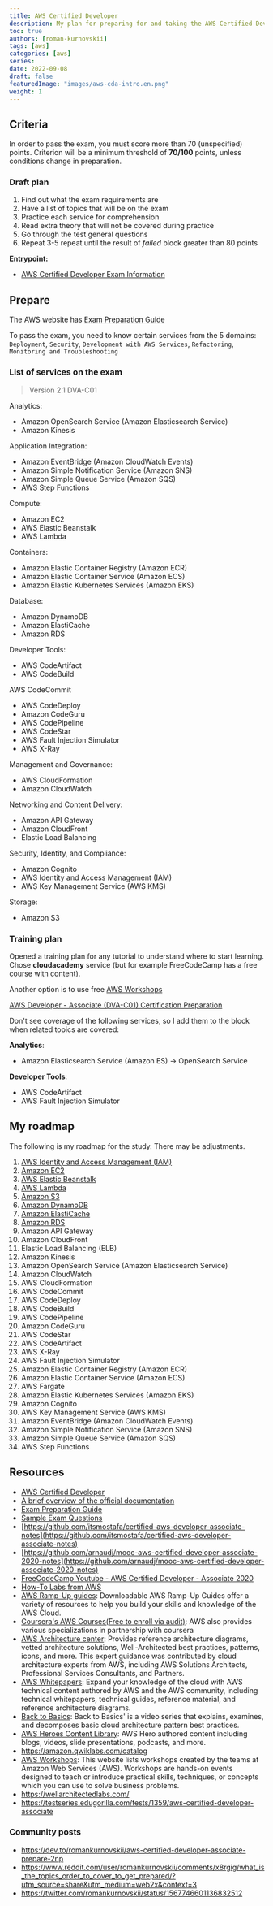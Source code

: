 ```yaml
---
title: AWS Certified Developer
description: My plan for preparing for and taking the AWS Certified Developer exam
toc: true
authors: [roman-kurnovskii]
tags: [aws]
categories: [aws]
series:
date: 2022-09-08
draft: false
featuredImage: "images/aws-cda-intro.en.png"
weight: 1
---
```



## Criteria

In order to pass the exam, you must score more than 70 (unspecified) points. Criterion will be a minimum threshold of **70/100** points, unless conditions change in preparation.

### Draft plan

1. Find out what the exam requirements are
2. Have a list of topics that will be on the exam
3. Practice each service for comprehension
4. Read extra theory that will not be covered during practice
5. Go through the test general questions
6. Repeat 3-5 repeat until the result of *failed* block greater than 80 points

**Entrypoint:**

- [AWS Certified Developer Exam Information](https://aws.amazon.com/certification/certified-developer-associate/)

## Prepare

The AWS website has [Exam Preparation Guide](https://d1.awsstatic.com/training-and-certification/docs-dev-associate/AWS-Certified-Developer-Associate_Exam-Guide.pdf)

To pass the exam, you need to know certain services from the 5 domains: `Deployment`, `Security`, `Development with AWS Services`, `Refactoring`, `Monitoring and Troubleshooting`

### List of services on the exam

> Version 2.1 DVA-C01

Analytics:

- Amazon OpenSearch Service (Amazon Elasticsearch Service)
- Amazon Kinesis

Application Integration:

- Amazon EventBridge (Amazon CloudWatch Events)
- Amazon Simple Notification Service (Amazon SNS)
- Amazon Simple Queue Service (Amazon SQS)
- AWS Step Functions

Compute:

- Amazon EC2
- AWS Elastic Beanstalk
- AWS Lambda

Containers:

- Amazon Elastic Container Registry (Amazon ECR)
- Amazon Elastic Container Service (Amazon ECS)
- Amazon Elastic Kubernetes Services (Amazon EKS)

Database:

- Amazon DynamoDB
- Amazon ElastiCache
- Amazon RDS

Developer Tools:

- AWS CodeArtifact
- AWS CodeBuild

AWS CodeCommit

- AWS CodeDeploy
- Amazon CodeGuru
- AWS CodePipeline
- AWS CodeStar
- AWS Fault Injection Simulator
- AWS X-Ray

Management and Governance:

- AWS CloudFormation
- Amazon CloudWatch

Networking and Content Delivery:

- Amazon API Gateway
- Amazon CloudFront
- Elastic Load Balancing

Security, Identity, and Compliance:

- Amazon Cognito
- AWS Identity and Access Management (IAM)
- AWS Key Management Service (AWS KMS)

Storage:

- Amazon S3

### Training plan

Opened a training plan for any tutorial to understand where to start learning. Chose **cloudacademy** service (but for example FreeCodeCamp has a free course with content). 

Another option is to use free [AWS Workshops](https://workshops.aws/)

[AWS Developer - Associate (DVA-C01) Certification Preparation](https://cloudacademy.com/learning-paths/aws-developer-associate-dva-c01-certification-preparation-4364/)

Don't see coverage of the following services, so I add them to the block when related topics are covered:

**Analytics**:

- Amazon Elasticsearch Service (Amazon ES) -> OpenSearch Service

**Developer Tools**:

- AWS CodeArtifact
- AWS Fault Injection Simulator

## My roadmap

The following is my roadmap for the study. There may be adjustments.

<!-- 1. 

q added to db: 4  / 11, 10 19

            14                  6
12. [Amazon Kinesis](kinesis)
13. [Amazon OpenSearch Service (Amazon Elasticsearch Service)](opensearch-service)

        15      7
14. [Amazon CloudWatch](cloudwatch)
15. [AWS CloudFormation](cloudformation)

        16      7
16. [AWS CodeCommit](codecommit)
17. [AWS CodeDeploy](codedeploy)
18. [AWS CodeBuild](codebuild)
19. [AWS CodePipeline](codepipeline)

        17      8
20. [Amazon CodeGuru](codeguru)
21. [AWS CodeStar](codestar)

    18  9
22. [AWS CodeArtifact](codeartifact)

        19      10
23. [AWS X-Ray](xray)
24. [AWS Fault Injection Simulator](fis)

        20      11
25. [Amazon Elastic Container Registry (Amazon ECR)](ecr)
26. [Amazon Elastic Container Service (Amazon ECS)](ecs)


        21      12
27. [AWS Fargate](fargate)

        22      13
28. [Amazon Elastic Kubernetes Services (Amazon EKS)](eks)


    23  14
29. [Amazon Cognito](cognito)

    24  15
30. [AWS Key Management Service (AWS KMS)](kms)


        25      16
31. [Amazon EventBridge (Amazon CloudWatch Events)](eventbridge)
    

        26      17
32. [Amazon Simple Notification Service (Amazon SNS)](sns)
33. [Amazon Simple Queue Service (Amazon SQS)](sqs)

        27      18
34. [AWS Step Functions](step-functions) 
-->


1. [AWS Identity and Access Management (IAM)](iam)
2. [Amazon EC2](ec2)
3. [AWS Elastic Beanstalk](elasticbeanstalk)
4. [AWS Lambda](lambda)
5. [Amazon S3](s3)
6. [Amazon DynamoDB](dynamodb)
7. [Amazon ElastiCache](elasticache)
8. [Amazon RDS](rds)
53. Amazon API Gateway
54. Amazon CloudFront
55. Elastic Load Balancing (ELB)
56. Amazon Kinesis
57. Amazon OpenSearch Service (Amazon Elasticsearch Service)
58. Amazon CloudWatch
59. AWS CloudFormation
60. AWS CodeCommit
61. AWS CodeDeploy
62. AWS CodeBuild
63. AWS CodePipeline
64. Amazon CodeGuru
65. AWS CodeStar
66. AWS CodeArtifact
67. AWS X-Ray
68. AWS Fault Injection Simulator
69. Amazon Elastic Container Registry (Amazon ECR)
70. Amazon Elastic Container Service (Amazon ECS)
71. AWS Fargate
72. Amazon Elastic Kubernetes Services (Amazon EKS)
73. Amazon Cognito
74. AWS Key Management Service (AWS KMS)
75. Amazon EventBridge (Amazon CloudWatch Events)
76. Amazon Simple Notification Service (Amazon SNS)
77. Amazon Simple Queue Service (Amazon SQS)
78. AWS Step Functions


## Resources

- [AWS Certified Developer](https://aws.amazon.com/certification/certified-developer-associate/)
- [A brief overview of the official documentation](https://docs.aws.amazon.com/index.html)
- [Exam Preparation Guide](https://d1.awsstatic.com/training-and-certification/docs-dev-associate/AWS-Certified-Developer-Associate_Exam-Guide.pdf)
- [Sample Exam Questions](https://d1.awsstatic.com/training-and-certification/docs-dev-associate/AWS-Certified-Developer-Associate_Sample-Questions.pdf)
- [https://github.com/itsmostafa/certified-aws-developer-associate-notes](https://github.com/itsmostafa/certified-aws-developer-associate-notes)
- [https://github.com/arnaudj/mooc-aws-certified-developer-associate-2020-notes](https://github.com/arnaudj/mooc-aws-certified-developer-associate-2020-notes)
- [FreeCodeCamp Youtube - AWS Certified Developer - Associate 2020](https://www.youtube.com/watch?v=RrKRN9zRBWs)
- [How-To Labs from AWS](https://aws.amazon.com/getting-started/hands-on/?getting-started-all.sort-by=item.additionalFields.sortOrder&getting-started-all.sort-order=asc&awsf.getting-started-category=*all&awsf.getting-started-level=*all&awsf.getting-started-content-type=*all)
- [AWS Ramp-Up guides](https://aws.amazon.com/training/ramp-up-guides): Downloadable AWS Ramp-Up Guides offer a variety of resources to help you build your skills and knowledge of the AWS Cloud.
- [Coursera's AWS Courses(Free to enroll via audit)](https://www.coursera.org/aws): AWS also provides various specializations in partnership with coursera
- [AWS Architecture center](https://aws.amazon.com/architecture/?nc2=h_ql_le_arc&cards-all.sort-by=item.additionalFields.sortDate&cards-all.sort-order=desc&awsf.content-type=*all&awsf.methodology=*all&awsf.tech-category=*all&awsf.industries=*all): Provides reference architecture diagrams, vetted architecture solutions, Well-Architected best practices, patterns, icons, and more. This expert guidance was contributed by cloud architecture experts from AWS, including AWS Solutions Architects, Professional Services Consultants, and Partners.
- [AWS Whitepapers](https://aws.amazon.com/whitepapers): Expand your knowledge of the cloud with AWS technical content authored by AWS and the AWS community, including technical whitepapers, technical guides, reference material, and reference architecture diagrams.
- [Back to Basics](https://aws.amazon.com/architecture/back-to-basics): Back to Basics' is a video series that explains, examines, and decomposes basic cloud architecture pattern best practices.
- [AWS Heroes Content Library](https://aws.amazon.com/developer/community/heroes/content-library): AWS Hero authored content including blogs, videos, slide presentations, podcasts, and more.
- https://amazon.qwiklabs.com/catalog
- [AWS Workshops](https://workshops.aws): This website lists workshops created by the teams at Amazon Web Services (AWS). Workshops are hands-on events designed to teach or introduce practical skills, techniques, or concepts which you can use to solve business problems.
- https://wellarchitectedlabs.com/
- https://testseries.edugorilla.com/tests/1359/aws-certified-developer-associate

### Community posts

- https://dev.to/romankurnovskii/aws-certified-developer-associate-prepare-2np
- https://www.reddit.com/user/romankurnovskii/comments/x8rgig/what_is_the_topics_order_to_cover_to_get_prepared/?utm_source=share&utm_medium=web2x&context=3
- https://twitter.com/romankurnovskii/status/1567746601136832512
